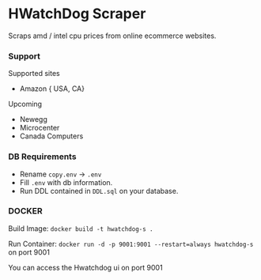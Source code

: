 # HWatchDog Scraper

Scraps amd / intel cpu prices from online ecommerce websites.

### Support

Supported sites
- Amazon { USA, CA}

Upcoming
- Newegg
- Microcenter
- Canada Computers 

### DB Requirements

- Rename ``copy.env`` -> ``.env``
- Fill ``.env`` with db information.
- Run DDL contained in ``DDL.sql`` on your database. 

### DOCKER

Build Image: ``docker build -t hwatchdog-s .``

Run Container: ``docker run -d -p 9001:9001 --restart=always hwatchdog-s`` on port 9001

You can access the Hwatchdog ui on port 9001




